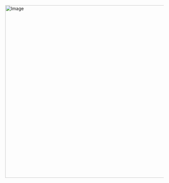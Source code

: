 <img width="1366" height="548" alt="Image" src="https://github.com/user-attachments/assets/350aec63-4364-44e3-b04c-e6325c241df8" />

